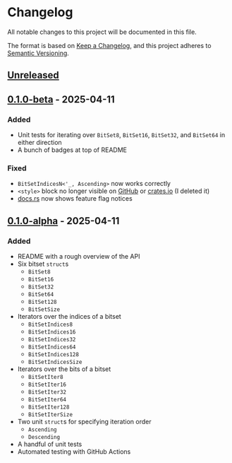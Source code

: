 # Changelog

All notable changes to this project will be documented in this file.

The format is based on [Keep a Changelog](https://keepachangelog.com/en/1.1.0/),
and this project adheres to [Semantic Versioning](https://semver.org/spec/v2.0.0.html).

## [Unreleased]

## [0.1.0-beta] - 2025-04-11

### Added

- Unit tests for iterating over `BitSet8`, `BitSet16`, `BitSet32`,
  and `BitSet64` in either direction
- A bunch of badges at top of README

### Fixed

- `BitSetIndicesN<'_, Ascending>` now works correctly
- `<style>` block no longer visible on [GitHub](https://github.com/RosieTheGhostie/rose-bitsets) or
  [crates.io](https://crates.io/crates/rose-bitsets/) (I deleted it)
- [docs.rs](https://docs.rs/rose-bitsets/latest/rose_bitsets/) now shows feature flag notices

## [0.1.0-alpha] - 2025-04-11

### Added

- README with a rough overview of the API
- Six bitset `struct`s
	- `BitSet8`
	- `BitSet16`
	- `BitSet32`
	- `BitSet64`
	- `BitSet128`
	- `BitSetSize`
- Iterators over the indices of a bitset
	- `BitSetIndices8`
	- `BitSetIndices16`
	- `BitSetIndices32`
	- `BitSetIndices64`
	- `BitSetIndices128`
	- `BitSetIndicesSize`
- Iterators over the bits of a bitset
	- `BitSetIter8`
	- `BitSetIter16`
	- `BitSetIter32`
	- `BitSetIter64`
	- `BitSetIter128`
	- `BitSetIterSize`
- Two unit `struct`s for specifying iteration order
	- `Ascending`
	- `Descending`
- A handful of unit tests
- Automated testing with GitHub Actions

[unreleased]: https://github.com/RosieTheGhostie/rose-bitsets/compare/v0.1.0-beta...HEAD
[0.1.0-beta]: https://github.com/RosieTheGhostie/rose-bitsets/compare/v0.1.0-alpha...v0.1.0-beta
[0.1.0-alpha]: https://github.com/RosieTheGhostie/rose-bitsets/releases/tag/v0.1.0-alpha
